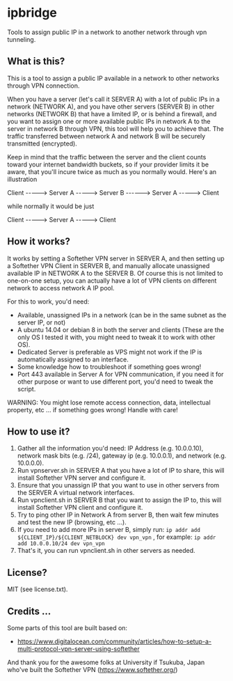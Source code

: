 # ipbridge

Tools to assign public IP in a network to another network through vpn tunneling.

## What is this?

This is a tool to assign a public IP available in a network to other networks through VPN connection.

When you have a server (let's call it SERVER A) with a lot of public IPs in a network (NETWORK A), and you have other servers (SERVER B) in other networks (NETWORK B) that have a limited IP, or is behind a firewall,
and you want to assign one or more available public IPs in network A to the server in network B through VPN, this tool will help you to achieve that. The traffic transferred between network A and network B will be securely transmitted (encrypted).

Keep in mind that the traffic between the server and the client counts toward your internet bandwidth buckets, so if your provider limits it be aware, that you'll incure twice as much as you normally would. Here's an illustration

Client -----> Server A -----> Server B ------> Server A -----> Client

while normally it would be just

Client -----> Server A -----> Client

## How it works?

It works by setting a Softether VPN server in SERVER A, and then setting up a Softether VPN Client in SERVER B, and manually allocate unassigned available IP in NETWORK A to the SERVER B. Of course this is not limited to one-on-one setup, you can actually have a lot of VPN clients on different network to access network A IP pool.

For this to work, you'd need:

* Available, unassigned IPs in a network (can be in the same subnet as the server IP, or not)
* A ubuntu 14.04 or debian 8 in both the server and clients (These are the only OS I tested it with, you might need to tweak it to work with other OS).
* Dedicated Server is preferable as VPS might not work if the IP is automatically assigned to an interface.
* Some knowledge how to troubleshoot if something goes wrong!
* Port 443 available in Server A for VPN communication, if you need it for other purpose or want to use different port, you'd need to tweak the script.

WARNING: You might lose remote access connection, data, intellectual property, etc ... if something goes wrong! Handle with care!

## How to use it?

1. Gather all the information you'd need: IP Address (e.g. 10.0.0.10), network mask bits (e.g. /24), gateway ip (e.g. 10.0.0.1), and network (e.g. 10.0.0.0). 
2. Run vpnserver.sh in SERVER A that you have a lot of IP to share, this will install Softether VPN server and configure it.
3. Ensure that you unassign IP that you want to use in other servers from the SERVER A virtual network interfaces.
4. Run vpnclient.sh in SERVER B that you want to assign the IP to, this will install Softether VPN client and configure it.
5. Try to ping other IP in Network A from server B, then wait few minutes and test the new IP (browsing, etc ...).
6. If you need to add more IPs in server B, simply run: `ip addr add ${CLIENT_IP}/${CLIENT_NETBLOCK} dev vpn_vpn` , for example: `ip addr add 10.0.0.10/24 dev vpn_vpn`
7. That's it, you can run vpnclient.sh in other servers as needed.

## License?

MIT (see license.txt).

## Credits ...

Some parts of this tool are built based on:
* https://www.digitalocean.com/community/articles/how-to-setup-a-multi-protocol-vpn-server-using-softether

And thank you for the awesome folks at University if Tsukuba, Japan who've built the Softether VPN (https://www.softether.org/)
